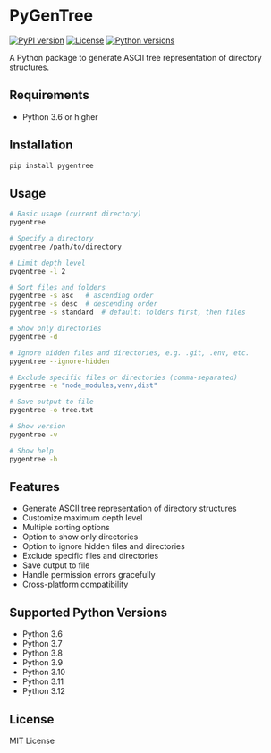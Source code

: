 # PyGenTree

[![PyPI version](https://img.shields.io/pypi/v/pygentree.svg?style=for-the-badge)](https://pypi.org/project/pygentree/)
[![License](https://img.shields.io/pypi/l/pygentree.svg?style=for-the-badge)](https://github.com/taeefnajib/pygentree/blob/main/LICENSE)
[![Python versions](https://img.shields.io/pypi/pyversions/pygentree.svg?style=for-the-badge)](https://pypi.org/project/pygentree/)

A Python package to generate ASCII tree representation of directory structures.

## Requirements

- Python 3.6 or higher

## Installation

```bash
pip install pygentree
```

## Usage

```bash
# Basic usage (current directory)
pygentree

# Specify a directory
pygentree /path/to/directory

# Limit depth level
pygentree -l 2

# Sort files and folders
pygentree -s asc   # ascending order
pygentree -s desc  # descending order
pygentree -s standard  # default: folders first, then files

# Show only directories
pygentree -d

# Ignore hidden files and directories, e.g. .git, .env, etc.
pygentree --ignore-hidden

# Exclude specific files or directories (comma-separated)
pygentree -e "node_modules,venv,dist"

# Save output to file
pygentree -o tree.txt

# Show version
pygentree -v

# Show help
pygentree -h
```

## Features

- Generate ASCII tree representation of directory structures
- Customize maximum depth level
- Multiple sorting options
- Option to show only directories
- Option to ignore hidden files and directories
- Exclude specific files and directories
- Save output to file
- Handle permission errors gracefully
- Cross-platform compatibility

## Supported Python Versions

- Python 3.6
- Python 3.7
- Python 3.8
- Python 3.9
- Python 3.10
- Python 3.11
- Python 3.12

## License

MIT License
